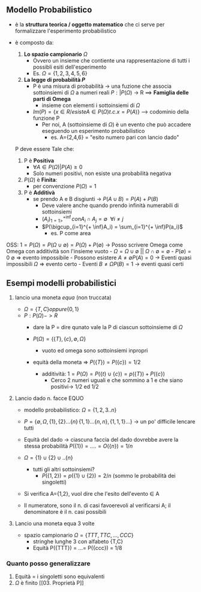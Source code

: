 ## Modello Probabilistico

- è la **struttura teorica / oggetto matematico** che ci serve per formalizzare l'esperimento probabilistico
- è composto da:
	1. **Lo spazio campionario** $\Omega$
		- Ovvero un insieme che contiente una rappresentazione di tutti i possibli esiti dell'esperimento
		- Es. $\Omega = \{1,2,3,4,5,6\}$
	1. **La legge di probabilità $P$**
		- P è una misura di probabilità -> una fuzione che associa sottoinsiemi di $\Omega$ a numeri reali
 		$P: |P(\Omega)$ -> R  ==> **Famiglia delle parti di Omega**
		  - insieme con elementi i sottoinsiemi di $\Omega$
		- $Im(P) = \{x \in R /esiste A \in P(\Omega) t.c. x = P(A)\}$ --> codominio della funzione P
		 	- Per noi, A (sottoinsieme di $\Omega$) è un evento che può accadere eseguendo un esperimento probabilistico
		 		- es. A={2,4,6} = "esito numero pari con lancio dado" 
		
	P deve essere Tale che:
	1. P è **Positiva** 
		- $\forall A \in P(\Omega) | P(A) ≥ 0$
		- Solo numeri positivi, non esiste una probabilità negativa
	1. $P(\Omega)$ è **Finita**: 
		- per convenzione $P(\Omega)=1$ 
	1. P è **Additivà** 
		- se prendo A e B disgiunti -> $P(A \cup B) = P(A) + P(B)$
			- Deve valere anche quando prendo infinità numerabili di sottoinsiemi
			- $(A_i)_{1=1>}^{+ \inf} con A_i \cap A_j = \emptyset \ \ \forall i \neq j$
			- $P(\bigcup_{i=1}^{+ \inf}A_i) = \sum_{i=1}^{+ \inf}P(a_i)$
				- es. P come area 

OSS:
$1=P(\Omega)= P(\Omega \cup \emptyset)= P(\Omega)+P(\emptyset)$
-> Posso scrivere Omega come Omega con additività son l'insieme vuoto
	- $\Omega = \Omega \cup \emptyset$ || $\Omega \cap \emptyset = \emptyset$
	- $P(\emptyset) = 0$
$\emptyset$ => evento impossibile
	- Possono esistere $A \neq \emptyset P(A)=0$ -> Eventi quasi impossibili
$\Omega$ => evento certo
	- Eventi $B \neq \Omega P(B)=1$  -> eventi quasi certi
	
	
## Esempi modelli probabilistici
1. lancio una moneta *equa* (non truccata)
	- $\Omega = \{T,C\} oppure \{0,1\}$
	- $P: P(\Omega) -> R$
		- dare la P = dire qunato vale la P di ciascun sottoinsieme di $\Omega$
		- $P(\Omega)=\{\{T\},\{c\}, \emptyset,\Omega\}$
			-  vuoto ed omega sono sottoinsiemi inpropri

		- equità della moneta => $P(\{T\}) = P(\{c\}) = 1/2$
			- additività: $1 = P(\Omega) = P(\{t\}\cup \{c\}) = p(\{T\})+P(\{c\})$
				- Cerco 2 numeri uguali e che sommino a 1  e che siano positivi-> 1/2 ed 1/2  
2. Lancio dado n. facce EQUO
	- modello probabilistico: $\Omega = \{1,2,3..n\}$
	- $P =\{\emptyset,\Omega,\{1\},\{2\}...\{n\}\,\{1,1\}...\{n,n\},\{1,1,1\}...\}$ -> un po' difficile lencare tutti
	- Equità del dado -> ciascuna faccia del dado dovrebbe avere la stessa probabilità $P(\{1\}) =....=O(\{n\})=1/n$
	- $\Omega=\{1\}\cup\{2\}\cup..\{n\}$   
		- tutti gli altri sottoinsiemi?
			- $P(\{1,2\}) = p(\{1\}\cup\{2\}) = 2/n$ (sommo le probabilità dei singoletti)
	- Si verifica A={1,2}, vuol dire che l'esito dell'evento $\in$ A 

	- Il numeratore, sono il n. di casi favoerevoli al verificarsi A; il denominatore è il n. casi possibili

1. Lancio una moneta equa 3 volte
	- spazio campionario $\Omega = \{TTT,TTC,...,CCC\}$
		- stringhe lunghe 3 con alfabeto {T,C}
		- Equità P({TTT}) = ...= P({ccc}) = 1/8  

### Quanto posso generalizzare
1. Equità = i singoletti sono equivalenti
2. $\Omega$ è finito
[[03. Proprietà P]]